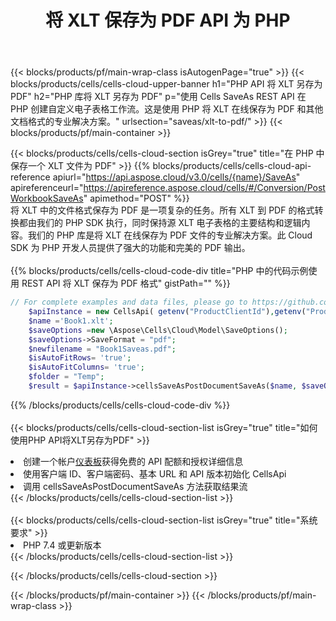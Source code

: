 ﻿---
title: 将 XLT 保存为 PDF API 为 PHP
description: 用于 Microsoft Excel 和 OpenOffice Calc 的云 API 和 SDK。将电子表格转换为其他格式文件。
url: /zh/php/saveas/xlt-to-pdf/
---
{{< blocks/products/pf/main-wrap-class isAutogenPage="true" >}}
{{< blocks/products/cells/cells-cloud-upper-banner h1="PHP API 将 XLT 另存为 PDF" h2="PHP 库将 XLT 另存为 PDF" p="使用 Cells SaveAs REST API 在 PHP 创建自定义电子表格工作流。这是使用 PHP 将 XLT 在线保存为 PDF 和其他文档格式的专业解决方案。" urlsection="saveas/xlt-to-pdf/" >}}
{{< blocks/products/pf/main-container >}}

{{< blocks/products/cells/cells-cloud-section isGrey="true" title="在 PHP 中保存一个 XLT 文件为 PDF" >}}
{{% blocks/products/cells/cells-cloud-api-reference apiurl="https://api.aspose.cloud/v3.0/cells/{name}/SaveAs" apireferenceurl="https://apireference.aspose.cloud/cells/#/Conversion/PostWorkbookSaveAs" apimethod="POST" %}}
<br/>
将 XLT 中的文件格式保存为 PDF 是一项复杂的任务。所有 XLT 到 PDF 的格式转换都由我们的 PHP SDK 执行，同时保持源 XLT 电子表格的主要结构和逻辑内容。我们的 PHP 库是将 XLT 在线保存为 PDF 文件的专业解决方案。此 Cloud SDK 为 PHP 开发人员提供了强大的功能和完美的 PDF 输出。
<br/>
<br/>
{{% blocks/products/cells/cells-cloud-code-div title="PHP 中的代码示例使用 REST API 将 XLT 保存为 PDF 格式" gistPath="" %}}
  
```php
// For complete examples and data files, please go to https://github.com/aspose-cells-cloud/aspose-cells-cloud-php/
    $apiInstance = new CellsApi( getenv("ProductClientId"),getenv("ProductClientSecret") );
    $name ='Book1.xlt';
    $saveOptions =new \Aspose\Cells\Cloud\Model\SaveOptions();
    $saveOptions->SaveFormat = "pdf";
    $newfilename = "Book1Saveas.pdf";
    $isAutoFitRows= 'true';
    $isAutoFitColumns= 'true';
    $folder = "Temp";
    $result = $apiInstance->cellsSaveAsPostDocumentSaveAs($name, $saveOptions, $newfilename,$isAutoFitRows, $isAutoFitColumns, $folder);
```
  
{{% /blocks/products/cells/cells-cloud-code-div %}}
<br/>
<br/>
{{< blocks/products/cells/cells-cloud-section-list isGrey="true" title="如何使用PHP API将XLT另存为PDF" >}}
<li>创建一个帐户<a href="https://dashboard.aspose.cloud/">仪表板</a>获得免费的 API 配额和授权详细信息</li>
<li>使用客户端 ID、客户端密码、基本 URL 和 API 版本初始化 CellsApi</li>
<li>调用 cellsSaveAsPostDocumentSaveAs 方法获取结果流</li>
{{< /blocks/products/cells/cells-cloud-section-list >}}
<br/>
<br/>
{{< blocks/products/cells/cells-cloud-section-list isGrey="true" title="系统要求" >}}
<li>PHP 7.4 或更新版本</li>
{{< /blocks/products/cells/cells-cloud-section-list >}}

{{< /blocks/products/cells/cells-cloud-section >}}

{{< /blocks/products/pf/main-container >}}
{{< /blocks/products/pf/main-wrap-class >}}
